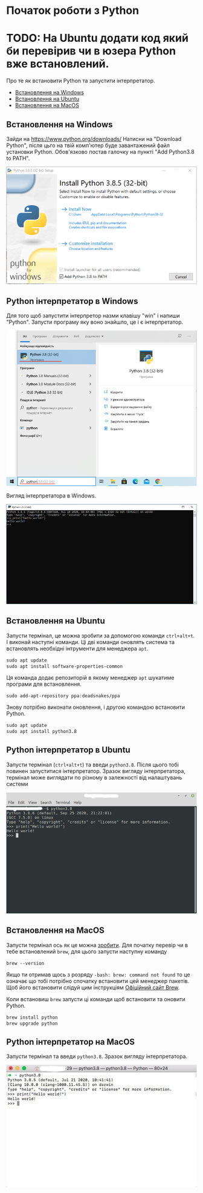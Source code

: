 # Початок роботи з Python
# TODO: На Ubuntu додати код який би перевірив чи в юзера Python вже встановлений.
Про те як встановити Python та запустити інтерпретатор.
* [Встановлення на Windows](#Встановлення-на-Windows)
* [Встановлення на Ubuntu](#Встановлення-на-Ubuntu)
* [Встановлення на MacOS](#Python-інтерпретатор-на-MacOS)

## Встановлення на Windows
Зайди на https://www.python.org/downloads/
Натисни на "Download Python", після цьго на твій комп'ютер буде завантажений файл установки Python.
Обов'язково постав галочку на пункті "Add Python3.8 to PATH".

![](img/wn_installation_screen.png)

## Python інтерпретатор в Windows
Для того щоб запустити інтерпретор назми клавішу "win" і напиши "Python".
Запусти програму яку воно знайшло, це і є інтерпретатор.

![](img/wn_run_interpreter.png)

Вигляд інтерпретатора в Windows.

![](img/wn_interpreter.png)

## Встановлення на Ubuntu
Запусти термінал, це можна зробити за допомогою команди `ctrl+alt+t`.
І виконай наступні команди.
Ці дві команди оновлять система та встановлять необхідні інтрументи для менеджера `apt`.

```
sudo apt update
sudo apt install software-properties-common
```
Ця команда додає репозиторій в якому менеджер `apt` шукатиме програми для встановлення.
```
sudo add-apt-repository ppa:deadsnakes/ppa
```
Знову потрібно виконати оновлення, і другою командою встановити Python.
```
sudo apt update
sudo apt install python3.8
```
## Python інтерпретатор в Ubuntu
Запусти термінал (`ctrl+alt+t`) та введи `python3.8`.
Після цього тобі повинен запуститися інтерпретатор.
Зразок вигляду інтерпретатора, термінал може виглядати по різному в залежності від налаштувань
системи

![](img/ub_interpreter.png)


## Встановлення на MacOS
Запусти термінал ось як це можна [зробити](https://apple.co/3cAFyRh).
Для початку перевір чи в тебе встановлений `brew`, для цього запусти наступну команду
```
brew --version
```
Якщо ти отримав щось з розряду `-bash: brew: command not found` то це означає що тобі потрібно спочатку встановити цей
менеджер пакетів. Щоб його встановити слідуй цим інструкціям [Офіційний сайт Brew](https://brew.sh/index_uk).

Коли встановиш `brew` запусти ці команди щоб встановити та оновити Python.
```
brew install python
brew upgrade python
```

## Python інтерпретатор на MacOS
Запусти термінал та введи `python3.8`.
Зразок вигляду інтерпретатора.

![](img/mac_int.png)
